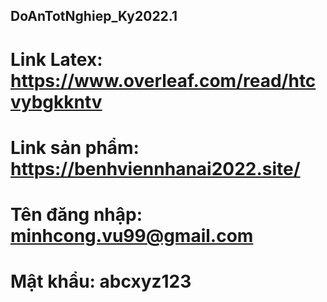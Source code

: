 ## DoAnTotNghiep_Ky2022.1
# Link Latex: https://www.overleaf.com/read/htcvybgkkntv

# Link sản phẩm: https://benhviennhanai2022.site/

# Tên đăng nhập: minhcong.vu99@gmail.com 

# Mật khẩu: abcxyz123
